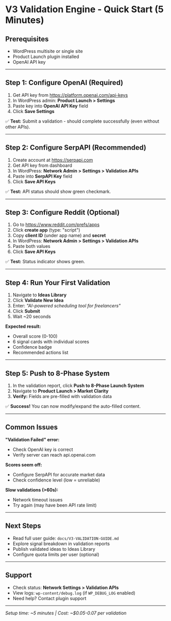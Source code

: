 # V3 Validation Engine - Quick Start (5 Minutes)

## Prerequisites

- WordPress multisite or single site
- Product Launch plugin installed
- OpenAI API key

---

## Step 1: Configure OpenAI (Required)

1. Get API key from https://platform.openai.com/api-keys
2. In WordPress admin: **Product Launch > Settings**
3. Paste key into **OpenAI API Key** field
4. Click **Save Settings**

✅ **Test:** Submit a validation - should complete successfully (even without other APIs).

---

## Step 2: Configure SerpAPI (Recommended)

1. Create account at https://serpapi.com
2. Get API key from dashboard
3. In WordPress: **Network Admin > Settings > Validation APIs**
4. Paste into **SerpAPI Key** field
5. Click **Save API Keys**

✅ **Test:** API status should show green checkmark.

---

## Step 3: Configure Reddit (Optional)

1. Go to https://www.reddit.com/prefs/apps
2. Click **create app** (type: "script")
3. Copy **client ID** (under app name) and **secret**
4. In WordPress: **Network Admin > Settings > Validation APIs**
5. Paste both values
6. Click **Save API Keys**

✅ **Test:** Status indicator shows green.

---

## Step 4: Run Your First Validation

1. Navigate to **Ideas Library**
2. Click **Validate New Idea**
3. Enter: *"AI-powered scheduling tool for freelancers"*
4. Click **Submit**
5. Wait ~20 seconds

**Expected result:** 
- Overall score (0-100)
- 6 signal cards with individual scores
- Confidence badge
- Recommended actions list

---

## Step 5: Push to 8-Phase System

1. In the validation report, click **Push to 8-Phase Launch System**
2. Navigate to **Product Launch > Market Clarity**
3. **Verify:** Fields are pre-filled with validation data

✅ **Success!** You can now modify/expand the auto-filled content.

---

## Common Issues

**"Validation Failed" error:**
- Check OpenAI key is correct
- Verify server can reach api.openai.com

**Scores seem off:**
- Configure SerpAPI for accurate market data
- Check confidence level (low = unreliable)

**Slow validations (>60s):**
- Network timeout issues
- Try again (may have been API rate limit)

---

## Next Steps

- Read full user guide: `docs/V3-VALIDATION-GUIDE.md`
- Explore signal breakdown in validation reports
- Publish validated ideas to Ideas Library
- Configure quota limits per user (optional)

---

## Support

- Check status: **Network Settings > Validation APIs**
- View logs: `wp-content/debug.log` (if `WP_DEBUG_LOG` enabled)
- Need help? Contact plugin support

---

*Setup time: ~5 minutes | Cost: ~$0.05-0.07 per validation*

